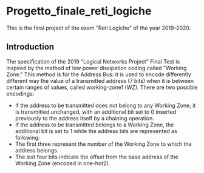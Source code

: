 # Progetto_finale_reti_logiche
This is the final project of the exam "Reti Logiche" of the year 2019-2020.

## Introduction

The specification of the 2019 "Logical Networks Project" Final Test is inspired by the method of low power dissipation coding called "Working Zone."
This method is for the Address Bus: it is used to encode differently different way the value of a transmitted address (7 bits) when it is between certain ranges of values, called working-zone1 (WZ).
There are two possible encodings:
- If the address to be transmitted does not belong to any Working Zone, it is transmitted unchanged, with an additional bit set to 0 inserted previously to the address itself by a chaining operation.
- If the address to be transmitted belongs to a Working Zone, the additional bit is set to 1 while the address bits are represented as
following:
- The first three represent the number of the Working Zone to which the address belongs.
- The last four bits indicate the offset from the base address of the
Working Zone (encoded in one-hot2).
